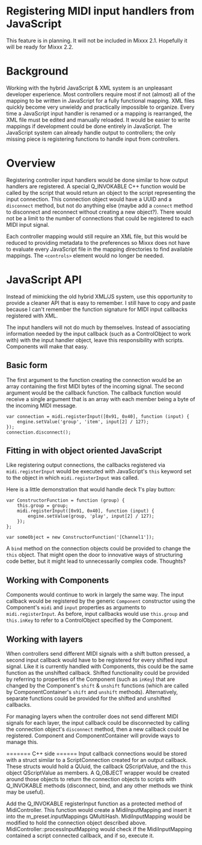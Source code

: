 # Registering MIDI input handlers from JavaScript

This feature is in planning. It will not be included in Mixxx 2.1.
Hopefully it will be ready for Mixxx 2.2.

# Background

Working with the hybrid JavaScript & XML system is an unpleasant
developer experience. Most controllers require most if not (almost) all
of the mapping to be written in JavaScript for a fully functional
mapping. XML files quickly become very unwieldy and practically
impossible to organize. Every time a JavaScript input handler is renamed
or a mapping is rearranged, the XML file must be edited and manually
reloaded. It would be easier to write mappings if development could be
done entirely in JavaScript. The JavaScript system can already handle
output to controllers; the only missing piece is registering functions
to handle input from controllers.

# Overview

Registering controller input handlers would be done similar to how
output handlers are registered. A special Q\_INVOKABLE C++ function
would be called by the script that would return an object to the script
representing the input connection. This connection object would have a
UUID and a `disconnect` method, but not do anything else (maybe add a
`connect` method to disconnect and reconnect without creating a new
object?). There would not be a limit to the number of connections that
could be registered to each MIDI input signal.

Each controller mapping would still require an XML file, but this would
be reduced to providing metadata to the preferences so Mixxx does not
have to evaluate every JavaScript file in the mapping directories to
find available mappings. The `<controls>` element would no longer be
needed.

# JavaScript API

Instead of mimicking the old hybrid XML/JS system, use this opportunity
to provide a cleaner API that is easy to remember. I still have to copy
and paste because I can't remember the function signature for MIDI input
callbacks registered with XML.

The input handlers will not do much by themselves. Instead of
associating information needed by the input callback (such as a
ControlObject to work with) with the input handler object, leave this
responsibility with scripts. Components will make that easy.

## Basic form

The first argument to the function creating the connection would be an
array containing the first MIDI bytes of the incoming signal. The second
argument would be the callback function. The callback function would
receive a single argument that is an array with each member being a byte
of the incoming MIDI message.

    var connection = midi.registerInput([0x91, 0x40], function (input) {
        engine.setValue('group', 'item', input[2] / 127);
    });
    connection.disconnect();

## Fitting in with object oriented JavaScript

Like registering output connections, the callbacks registered via
`midi.registerInput` would be executed with JavaScript's `this` keyword
set to the object in which `midi.registerInput` was called.

Here is a little demonstration that would handle deck 1's play button:

    var ConstructorFunction = function (group) {
        this.group = group;
        midi.registerInput([0x91, 0x40], function (input) {
            engine.setValue(group, 'play', input[2] / 127);
        });
    };
    
    var someObject = new ConstructorFunction('[Channel1']);

A `bind` method on the connection objects could be provided to change
the `this` object. That might open the door to innovative ways of
structuring code better, but it might lead to unnecessarily complex
code. Thoughts?

## Working with Components

Components would continue to work in largely the same way. The input
callback would be registered by the generic `Component` constructor
using the Component's `midi` and `input` properties as arguments to
`midi.registerInput`. As before, input callbacks would use `this.group`
and `this.inKey` to refer to a ControlObject specified by the Component.

## Working with layers

When controllers send different MIDI signals with a shift button
pressed, a second input callback would have to be registered for every
shifted input signal. Like it is currently handled with Components, this
could be the same function as the unshifted callback. Shifted
functionality could be provided by referring to properties of the
Component (such as `inKey`) that are changed by the Component's `shift`
& `unshift` functions (which are called by ComponentContainer's `shift`
and `unshift` methods). Alternatively, separate functions could be
provided for the shifted and unshifted callbacks.

For managing layers when the controller does not send different MIDI
signals for each layer, the input callback could be disconnected by
calling the connection object's `disconnect` method, then a new callback
could be registered. Component and ComponentContainer will provide ways
to manage this.

\======= C++ side ====== Input callback connections would be stored with
a struct similar to a ScriptConnection created for an output callback.
These structs would hold a QUuid, the callback QScriptValue, and the
`this` object QScriptValue as members. A Q\_OBJECT wrapper would be
created around those objects to return the connection objects to scripts
with Q\_INVOKABLE methods (disconnect, bind, and any other methods we
think may be useful).

Add the Q\_INVOKABLE registerInput function as a protected method of
MidiController. This function would create a MidiInputMapping and insert
it into the m\_preset.inputMappings QMultiHash. MidiInputMapping would
be modified to hold the connection object described above.
MidiController::processInputMapping would check if the MidiInputMapping
contained a script connected callback, and if so, execute it.
